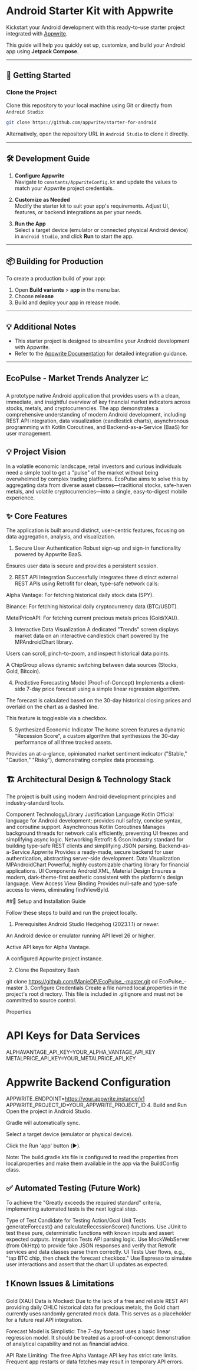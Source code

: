 # Android Starter Kit with Appwrite

Kickstart your Android development with this ready-to-use starter project integrated
with [Appwrite](https://appwrite.io).

This guide will help you quickly set up, customize, and build your Android app using **Jetpack
Compose**.

---

## 🚀 Getting Started

### Clone the Project

Clone this repository to your local machine using Git or directly from `Android Studio`:

```bash
git clone https://github.com/appwrite/starter-for-android
```

Alternatively, open the repository URL in `Android Studio` to clone it directly.

---

## 🛠️ Development Guide

1. **Configure Appwrite**  
   Navigate to `constants/AppwriteConfig.kt` and update the values to match your Appwrite project
   credentials.

2. **Customize as Needed**  
   Modify the starter kit to suit your app's requirements. Adjust UI, features, or backend
   integrations as per your needs.

3. **Run the App**  
   Select a target device (emulator or connected physical Android device) in `Android Studio`, and
   click **Run** to start the app.

---

## 📦 Building for Production

To create a production build of your app:

1. Open **Build variants** > **app** in the menu bar.
2. Choose **release**
3. Build and deploy your app in release mode.

---

## 💡 Additional Notes

- This starter project is designed to streamline your Android development with Appwrite.
- Refer to the [Appwrite Documentation](https://appwrite.io/docs) for detailed integration guidance.

---

## EcoPulse - Market Trends Analyzer 📈

A prototype native Android application that provides users with a clean, immediate, and insightful overview of key financial market indicators across stocks, metals, and cryptocurrencies. The app demonstrates a comprehensive understanding of modern Android development, including REST API integration, data visualization (candlestick charts), asynchronous programming with Kotlin Coroutines, and Backend-as-a-Service (BaaS) for user management.

## 💡 Project Vision

In a volatile economic landscape, retail investors and curious individuals need a simple tool to get a "pulse" of the market without being overwhelmed by complex trading platforms. EcoPulse aims to solve this by aggregating data from diverse asset classes—traditional stocks, safe-haven metals, and volatile cryptocurrencies—into a single, easy-to-digest mobile experience.

## ✨ Core Features

The application is built around distinct, user-centric features, focusing on data aggregation, analysis, and visualization.

1. Secure User Authentication
Robust sign-up and sign-in functionality powered by Appwrite BaaS.

Ensures user data is secure and provides a persistent session.

2. REST API Integration
Successfully integrates three distinct external REST APIs using Retrofit for clean, type-safe network calls:

Alpha Vantage: For fetching historical daily stock data (SPY).

Binance: For fetching historical daily cryptocurrency data (BTC/USDT).

MetalPriceAPI: For fetching current precious metals prices (Gold/XAU).

3. Interactive Data Visualization
A dedicated "Trends" screen displays market data on an interactive candlestick chart powered by the MPAndroidChart library.

Users can scroll, pinch-to-zoom, and inspect historical data points.

A ChipGroup allows dynamic switching between data sources (Stocks, Gold, Bitcoin).

4. Predictive Forecasting Model (Proof-of-Concept)
Implements a client-side 7-day price forecast using a simple linear regression algorithm.

The forecast is calculated based on the 30-day historical closing prices and overlaid on the chart as a dashed line.

This feature is toggleable via a checkbox.

5. Synthesized Economic Indicator
The home screen features a dynamic "Recession Score", a custom algorithm that synthesizes the 30-day performance of all three tracked assets.

Provides an at-a-glance, opinionated market sentiment indicator ("Stable," "Caution," "Risky"), demonstrating complex data processing.

## 🏗️ Architectural Design & Technology Stack

The project is built using modern Android development principles and industry-standard tools.

Component	Technology/Library	Justification
Language	Kotlin	Official language for Android development; provides null safety, concise syntax, and coroutine support.
Asynchronous	Kotlin Coroutines	Manages background threads for network calls efficiently, preventing UI freezes and simplifying async logic.
Networking	Retrofit & Gson	Industry standard for building type-safe REST clients and simplifying JSON parsing.
Backend-as-a-Service	Appwrite	Provides a ready-made, secure backend for user authentication, abstracting server-side development.
Data Visualization	MPAndroidChart	Powerful, highly customizable charting library for financial applications.
UI Components	Android XML, Material Design	Ensures a modern, dark-theme-first aesthetic consistent with the platform's design language.
View Access	View Binding	Provides null-safe and type-safe access to views, eliminating findViewById.

##🚀 Setup and Installation Guide

Follow these steps to build and run the project locally.

1. Prerequisites
Android Studio Hedgehog (2023.1.1) or newer.

An Android device or emulator running API level 26 or higher.

Active API keys for Alpha Vantage.

A configured Appwrite project instance.

2. Clone the Repository
Bash

git clone https://github.com/ManieDP/EcoPulse_-master.git
cd EcoPulse_-master
3. Configure Credentials
Create a file named local.properties in the project's root directory. This file is included in .gitignore and must not be committed to source control.

Properties

# API Keys for Data Services
ALPHAVANTAGE_API_KEY=YOUR_ALPHA_VANTAGE_API_KEY
METALPRICE_API_KEY=YOUR_METALPRICE_API_KEY

# Appwrite Backend Configuration
APPWRITE_ENDPOINT=https://your.appwrite.instance/v1
APPWRITE_PROJECT_ID=YOUR_APPWRITE_PROJECT_ID
4. Build and Run
Open the project in Android Studio.

Gradle will automatically sync.

Select a target device (emulator or physical device).

Click the Run 'app' button (▶️).

Note: The build.gradle.kts file is configured to read the properties from local.properties and make them available in the app via the BuildConfig class.

## ✅ Automated Testing (Future Work)
To achieve the "Greatly exceeds the required standard" criteria, implementing automated tests is the next logical step.

Type of Test	Candidate for Testing	Action/Goal
Unit Tests	generateForecast() and calculateRecessionScore() functions.	Use JUnit to test these pure, deterministic functions with known inputs and assert expected outputs.
Integration Tests	API parsing logic.	Use MockWebServer (from OkHttp) to provide fake JSON responses and verify that Retrofit services and data classes parse them correctly.
UI Tests	User flows, e.g., "tap BTC chip, then check the forecast checkbox."	Use Espresso to simulate user interactions and assert that the chart UI updates as expected.


## ❗ Known Issues & Limitations
Gold (XAU) Data is Mocked: Due to the lack of a free and reliable REST API providing daily OHLC historical data for precious metals, the Gold chart currently uses randomly generated mock data. This serves as a placeholder for a future real API integration.

Forecast Model is Simplistic: The 7-day forecast uses a basic linear regression model. It should be treated as a proof-of-concept demonstration of analytical capability and not as financial advice.

API Rate Limiting: The free Alpha Vantage API key has strict rate limits. Frequent app restarts or data fetches may result in temporary API errors.
